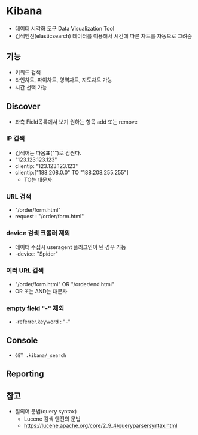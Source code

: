 # Kibana
* 데이터 시각화 도구 Data Visualization Tool
* 검색엔진(elasticsearch) 데이터를 이용해서 시간에 따른 차트를 자동으로 그려줌

## 기능
* 키워드 검색
* 라인차트, 파이차트, 영역차트, 지도차트 가능
* 시간 선택 가능

## Discover
* 좌측 Field목록에서 보기 원하는 항목 add 또는 remove

### IP 검색
* 검색어는 따옴표("")로 감싼다.
* "123.123.123.123" 
* clientip: "123.123.123.123"
* clientip:["188.208.0.0" TO "188.208.255.255"]
  * TO는 대문자

### URL 검색
* "/order/form.html"
* request : "/order/form.html"

### device 검색 크롤러 제외
* 데이터 수집시 useragent 플러그인이 된 경우 가능
* -device: "Spider"

### 여러 URL 검색
* "/order/form.html" OR "/order/end.html"
* OR 또는 AND는 대문자

### empty field "-" 제외
* -referrer.keyword : "-"

## Console
* `GET .kibana/_search`

## Reporting


## 참고
* 질의어 문법(query syntax)
  * Lucene 검색 엔진의 문법
  * https://lucene.apache.org/core/2_9_4/queryparsersyntax.html
